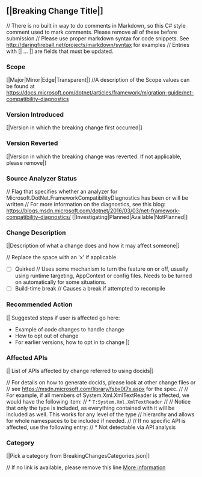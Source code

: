 ## [|Breaking Change Title|]

// There is no built in way to do comments in Markdown, so this C# style comment used to mark comments. Please remove all of these before submission
// Please use proper markdown syntax for code snippets. See http://daringfireball.net/projects/markdown/syntax for examples
// Entries with [| ... |] are fields that must be updated.

### Scope
[|Major|Minor|Edge|Transparent|]
//A description of the Scope values can be found at https://docs.microsoft.com/dotnet/articles/framework/migration-guide/net-compatibility-diagnostics

### Version Introduced
[|Version in which the breaking change first occurred|]

### Version Reverted
[|Version in which the breaking change was reverted. If not applicable, please remove|]

### Source Analyzer Status
// Flag that specifies whether an analyzer for Microsoft.DotNet.FrameworkCompatibilityDiagnostics has been or will be written
// For more information on the diagnostics, see this blog: https://blogs.msdn.microsoft.com/dotnet/2016/03/03/net-framework-compatibility-diagnostics/
[|Investigating|Planned|Available|NotPlanned|]

### Change Description
[|Description of what a change does and how it may affect someone|]

// Replace the space with an 'x' if applicable
- [ ] Quirked // Uses some mechanism to turn the feature on or off, usually using runtime targeting, AppContext or config files. Needs to be turned on automatically for some situations.
- [ ] Build-time break // Causes a break if attempted to recompile

### Recommended Action
[|
  Suggested steps if user is affected go here:

  - Example of code changes to handle change
  - How to opt out of change
  - For earlier versions, how to opt in to change
|]

### Affected APIs
[| List of APIs affected by change referred to using docids|]

// For details on how to generate docids, please look at other change files or
// see https://msdn.microsoft.com/library/fsbx0t7x.aspx for the spec.
//
// For example, if all members of System.Xml.XmlTextReader is affected, we would have the following item:
// * `T:System.Xml.XmlTextReader`
//
// Notice that only the type is included, as everything contained with it will be included as well. This works for any level of the type
// hierarchy and allows for whole namespaces to be included if needed.
//
// If no specific API is affected, use the following entry:
//  * Not detectable via API analysis

### Category
[|Pick a category from BreakingChangesCategories.json|]

// If no link is available, please remove this line
[More information]([|LinkForMoreInformation|])

<!--
    ### Original Bug
    Bug link goes here
-->
